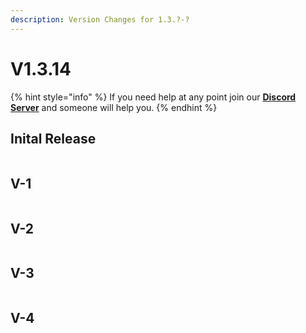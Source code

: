 ```yaml
---
description: Version Changes for 1.3.?-?
---
```


# V1.3.14

{% hint style="info" %}
If you need help at any point join our [**Discord Server**](https://discord.gg/mgNR64R) and someone will help you.
{% endhint %}

## Inital Release

```markdown
```

## V-1

```markdown
```

## V-2

```markdown
```

## V-3

```markdown
```

## V-4

```markdown
```
